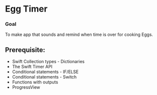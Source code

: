 
# Egg Timer

### Goal

To make app that sounds and remind when time is over for cooking Eggs. 

## Prerequisite:

* Swift Collection types - Dictionaries
* The Swift Timer API
* Conditional statements - IF/ELSE
* Conditional statements - Switch
* Functions with outputs
* ProgressView

